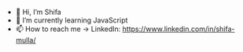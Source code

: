 - 👋 Hi, I’m Shifa
- 🌱 I’m currently learning JavaScript 
- 📫 How to reach me -> LinkedIn: https://www.linkedin.com/in/shifa-mulla/
 
 

<!---
shifamulla02/shifamulla02 is a ✨ special ✨ repository because its `README.md` (this file) appears on your GitHub profile.
You can click the Preview link to take a look at your changes.
--->
